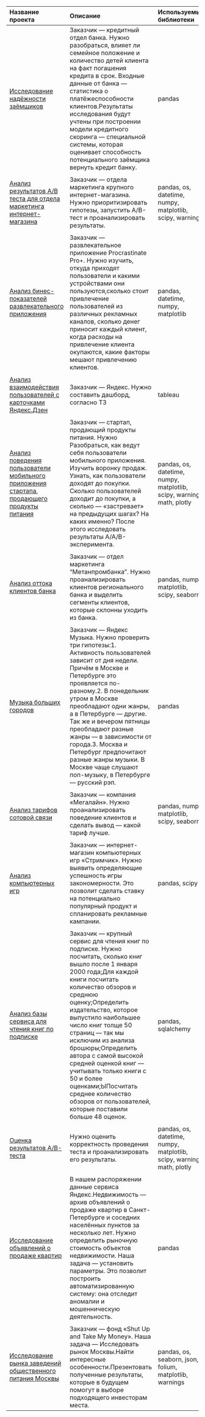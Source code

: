 | Название проекта | Описание | Используемые библиотеки | 
| :---------------------- | :---------------------- | :---------------------- |
| [Исследование надёжности заёмщиков](investigation_of_the_reliability_of_borrowers) | Заказчик — кредитный отдел банка. Нужно разобраться, влияет ли семейное положение и количество детей клиента на факт погашения кредита в срок. Входные данные от банка — статистика о платёжеспособности клиентов.Результаты исследования будут учтены при построении модели кредитного скоринга — специальной системы, которая оценивает способность потенциального заёмщика вернуть кредит банку.| pandas |
|  |  |  |
| [Анализ результатов А/В теста для отдела маркетинга интернет-магазина](A-B_testing) | Заказчик — отдела маркетинга крупного интернет-магазина. Нужно приоритизировать гипотезы, запустить A/B-тест и проанализировать результаты.| pandas, os, datetime, numpy, matplotlib, scipy, warnings |
|  |  |  |
| [Анализ бинес-показателей развлекательного приложения](analysis_of_business_indicators) | Заказчик — развлекательное приложение Procrastinate Pro+. Нужно изучить, откуда приходят пользователи и какими устройствами они пользуются,сколько стоит привлечение пользователей из различных рекламных каналов, сколько денег приносит каждый клиент, когда расходы на привлечение клиента окупаются, какие факторы мешают привлечению клиентов.| pandas, datetime, numpy, matplotlib |
|  |  |  |
| [Анализ взаимодействия пользователей с карточками Яндекс.Дзен](analysis_of_user_interaction_with_yandex_cards) | Заказчик — Яндекс. Нужно составить дашборд, согласно ТЗ| tableau |
|  |  |  |
| [Анализ поведения пользователи мобильного приложения стартапа, продающего продукты питания](analyzing_the_behavior_of_users_of_a_startup's_food-selling_mobile_app) | Заказчик — cтартап, продающий продукты питания. Нужно Разобраться, как ведут себя пользователи мобильного приложения. Изучить воронку продаж. Узнать, как пользователи доходят до покупки. Сколько пользователей доходит до покупки, а сколько — «застревает» на предыдущих шагах? На каких именно? После этого исследовать результаты A/A/B-эксперимента.| pandas, os, datetime, numpy, matplotlib, scipy, warnings, math, plotly |
|  |  |  |
| [Анализ оттока клиентов банка](banks_analysis_of_customer_outflow) | Заказчик — отдел маркетинга “Метанпромбанка”. Нужно проанализировать клиентов регионального банка и выделить сегменты клиентов, которые склонны уходить из банка.| pandas, numpy, matplotlib, scipy, seaborn|
|  |  |  |
| [Музыка больших городов](big_cities_music) | Заказчик — Яндекс Музыка. Нужно проверить три гипотезы:1. Активность пользователей зависит от дня недели. Причём в Москве и Петербурге это проявляется по-разному.2. В понедельник утром в Москве преобладают одни жанры, а в Петербурге — другие. Так же и вечером пятницы преобладают разные жанры — в зависимости от города.3. Москва и Петербург предпочитают разные жанры музыки. В Москве чаще слушают поп-музыку, в Петербурге — русский рэп.| pandas|
|  |  |  |
| [Анализ тарифов сотовой связи](cellular_tariffs) | Заказчик — компания «Мегалайн». Нужно проанализировать поведение клиентов и сделать вывод — какой тариф лучше.| pandas, numpy, matplotlib, scipy, seaborn |
|  |  |  |
| [Анализ компьютерных игр](computer_games_store) | Заказчик — интернет-магазин компьютерных игр «Стримчик». Нужно выявить определяющие успешность игры закономерности. Это позволит сделать ставку на потенциально популярный продукт и спланировать рекламные кампании.| pandas, scipy |
|  |  |  |
| [Анализ базы сервиса для чтения книг по подписке](reading_service_SQL) | Заказчик — крупный сервис для чтения книг по подписке. Нужно посчитать, сколько книг вышло после 1 января 2000 года;Для каждой книги посчитать количество обзоров и среднюю оценку;Определить издательство, которое выпустило наибольшее число книг толще 50 страниц — так мы исключим из анализа брошюры;Определить автора с самой высокой средней оценкой книг — учитывать только книги с 50 и более оценками;ЫПосчитать среднее количество обзоров от пользователей, которые поставили больше 48 оценок.| pandas, sqlalchemy |
|  |  |  |
| [Оценка результатов A/B-теста](recommender_system_test_a-b_analysis) | Нужно оценить корректность проведения теста и проанализировать его результаты.| pandas, os, datetime, numpy, matplotlib, scipy, warnings, math, plotly  |
|  |  |  |
| [Исследование объявлений о продаже квартир](research_of_apartment_sale_ads) | В нашем распоряжении данные сервиса Яндекс.Недвижимость — архив объявлений о продаже квартир в Санкт-Петербурге и соседних населённых пунктов за несколько лет. Нужно определить рыночную стоимость объектов недвижимости. Наша задача — установить параметры. Это позволит построить автоматизированную систему: она отследит аномалии и мошенническую деятельность.| pandas |
|  |  |  |
| [Исследование рынка заведений общественного питания Москвы](the_market_of_public_catering_establishments_in_Moscow) | Заказчик — фонд «Shut Up and Take My Money». Наша задача — Исследовать рынок Москвы.Найти интересные особенности.Презентовать полученные результаты, которые в будущем помогут в выборе подходящего инвесторам места.| pandas, os, seaborn, json, folium, matplotlib, warnings  |





